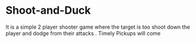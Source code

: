 # Shoot-and-Duck
It is a simple 2 player shooter game where the target is too shoot down the player and dodge from their attacks . Timely Pickups will come

